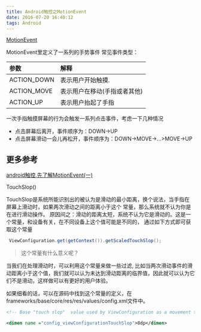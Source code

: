 ```yaml
---
title: Android触控之MotionEvent
date: 2016-07-20 16:40:12
tags: Android
---
```

<!--more-->
[MotionEvent](https://developer.android.com/reference/android/view/MotionEvent.html)

MotionEvent里定义了一系列的手势事件
常见事件类型：

| 参数     | 解释     |
| :------------- | :------------- |
| ACTION_DOWN       | 表示用户开始触摸.       |
| ACTION_MOVE       | 表示用户在移动(手指或者其他)       |
| ACTION_UP       | 表示用户抬起了手指       |

一次手指触摸屏幕的行为会触发一系列点击事件，考虑一下几种情况

* 点击屏幕后离开，事件顺序为：DOWN->UP
* 点击屏幕滑动一会儿再松开，事件顺序为：DOWN->MOVE->...>MOVE->UP


## 更多参考
[android触控,先了解MotionEvent(一)](http://my.oschina.net/banxi/blog/56421)

TouchSlop()

TouchSlop是系统所能识别出的被认为是滑动的最小距离，换个说法，当手指在屏幕上滑动时，如果两次滑动之间的距离小于这个 常量，那么系统就不认为你是在进行滑动操作。
 原因间之：滑动的距离太短，系统不认为它是滑动的。这是一个常量，和设备有关，在不同设备上这个值可能是不同的，
通过如下方式即可获取这个常量

```java
 ViewConfiguration.get(getContext()).getScaledTouchSlop();
 ```
 > 这个常量有什么意义呢？

 当我们在处理滑动时，可以利用这个常量来做一些过滤, 比如当两次滑动事件的滑动距离小于这个值，我们就可以认为未达到滑动距离的临界值，因此就可以认为它们不是滑动，这样做可以有更好的用户体验。

如果细看的话，可以在源码中找到这个常量的定义，在frameworks/base/core/res/res/values/config.xml文件中。

```xml
<!-- Base "touch slop"  value used by ViewConfiguration as a movement threshold where scrolling should begin .-->

<dimen name ="config_viewConfigurationTouchSlop">8dp</dimen>
```
